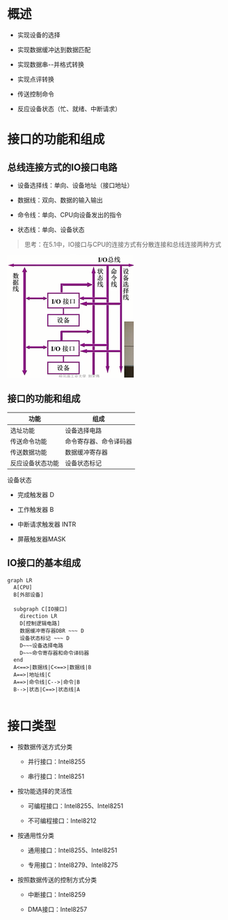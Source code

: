 # 概述

- 实现设备的选择

- 实现数据缓冲达到数据匹配

- 实现数据串--并格式转换

- 实现点评转换

- 传送控制命令

- 反应设备状态（忙、就绪、中断请求）

# 接口的功能和组成

## 总线连接方式的IO接口电路

- 设备选择线：单向、设备地址（接口地址）

- 数据线：双向、数据的输入输出

- 命令线：单向、CPU向设备发出的指令

- 状态线：单向、设备状态

> 思考：在5.1中，IO接口与CPU的连接方式有分散连接和总线连接两种方式

![image.png](vx_images/5.3image.png)

## 接口的功能和组成

|功能|组成|
|-|-|
|选址功能|设备选择电路|
|传送命令功能|命令寄存器、命令译码器|
|传送数据功能|数据缓冲寄存器|
|反应设备状态功能|设备状态标记|

设备状态

- 完成触发器 D

- 工作触发器 B

- 中断请求触发器 INTR

- 屏蔽触发器MASK

## IO接口的基本组成

```mermaid
graph LR
  A[CPU]
  B[外部设备]

  subgraph C[IO接口]
    direction LR
    D[控制逻辑电路]
    数据缓冲寄存器DBR ~~~ D
    设备状态标记 ~~~ D
    D~~~设备选择电路
    D~~~命令寄存器和命令译码器
  end
  A<==>|数据线|C<==>|数据线|B
  A==>|地址线|C
  A==>|命令线|C-->|命令|B
  B-->|状态|C==>|状态线|A
  

```

# 接口类型

- 按数据传送方式分类

  - 并行接口：Intel8255

  - 串行接口：Intel8251

- 按功能选择的灵活性

  - 可编程接口：Intel8255、Intel8251

  - 不可编程接口：Intel8212

- 按通用性分类

  - 通用接口：Intel8255、Intel8251

  - 专用接口：Intel8279、Intel8275

- 按照数据传送的控制方式分类

  - 中断接口：Intel8259

  - DMA接口：Intel8257
